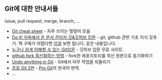 ## Git에 대한 안내서들

issue, pull request, merge, branch, ...

* [Git cheat sheet](https://training.github.com/downloads/ko/github-git-cheat-sheet) - 자주 쓰이는 명령어 모음
* [Do it! 지옥에서 온 문서 관리자 깃&깃허브 입문](https://books.google.co.kr/books?id=R0eYzQEACAAJ&dq=%EC%A7%80%EC%98%A5%EC%97%90%EC%84%9C+%EC%98%A8+%EB%AC%B8%EC%84%9C%EA%B4%80%EB%A6%AC%EC%9E%90&hl=ko&sa=X&redir_esc=y) - git, github 관련 기초 지식 갖추기.
  책 구매가 어렵다면 [이걸](https://opentutorials.org/course/2708) 보면 됩니다. 같은 내용입니다.
* [누구나 쉽게 이해할 수 있는 Git입문](https://backlog.com/git-tutorial/kr/intro/intro1_1.html) - 깃허브 입문 무료 사이트
* [github fork 최신화하는 방법](https://lifove.tistory.com/54) - fork한 레포지토리를 최신 원본으로 동기화하기
* [Undo anything in Git](https://bhupesh.gitbook.io/notes/git/how-to-undo-anything-in-git) - Git에서 아무 작업을 되돌리기
* [프로 Git 2판](https://git-scm.com/book/ko/v2) - [Pro Git](https://git-scm.com/book/en/v2)의 한국어 번역.
* ...
